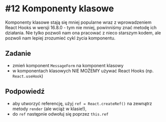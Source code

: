 # #12 Komponenty klasowe

Komponenty klasowe stają się mniej popularne wraz z wprowadzeniem React Hooks w wersji 16.8.0 - tym nie mniej, powinniśmy znać metodę ich działania. Nie tylko pozwoli nam ona pracować z nieco starszym kodem, ale pozwoli nam lepiej zrozumieć cykl życia komponentu.

## Zadanie

- zmień komponent `MessageForm` na komponent klasowy
- w komponentach klasowych NIE MOŻEMY używać React Hooks (np. `React.useHook`)

## Podpowiedź

- aby utworzyć referencję, użyj `ref = React.createRef()` na zewnątrz metody `render` (ale wciąż w klasie!),
- do `ref` następnie odwołuj się poprzez `this.ref`
